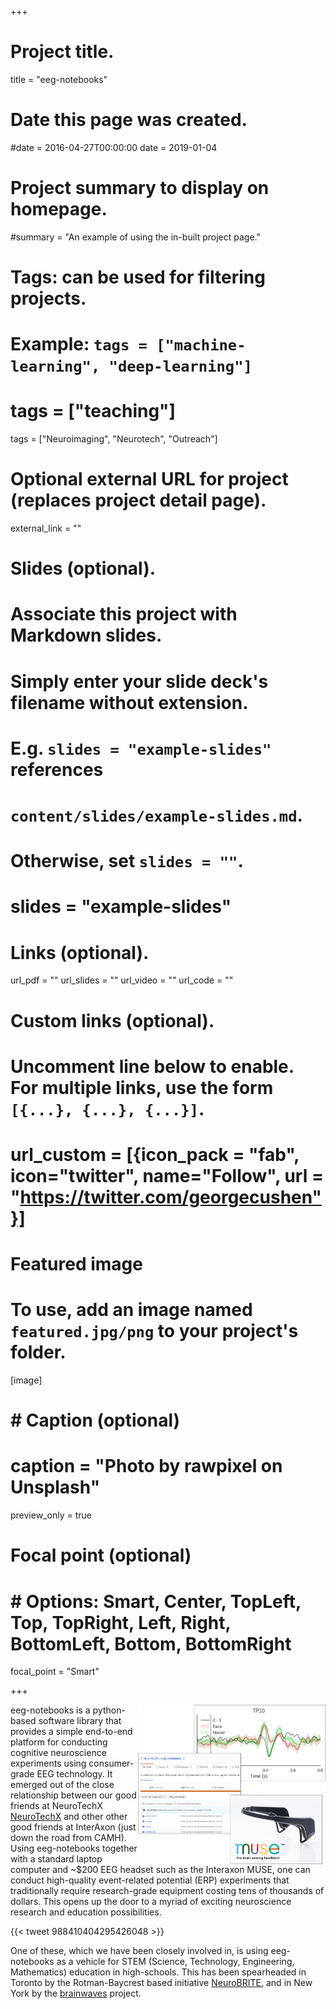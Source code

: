 +++
# Project title.
title = "eeg-notebooks"

# Date this page was created.
#date = 2016-04-27T00:00:00
date = 2019-01-04

# Project summary to display on homepage.
#summary = "An example of using the in-built project page."

# Tags: can be used for filtering projects.
# Example: `tags = ["machine-learning", "deep-learning"]`
# tags = ["teaching"]
tags = ["Neuroimaging", "Neurotech", "Outreach"]

# Optional external URL for project (replaces project detail page).
external_link = ""

# Slides (optional).
#   Associate this project with Markdown slides.
#   Simply enter your slide deck's filename without extension.
#   E.g. `slides = "example-slides"` references 
#   `content/slides/example-slides.md`.
#   Otherwise, set `slides = ""`.
# slides = "example-slides"

# Links (optional).
url_pdf = ""
url_slides = ""
url_video = ""
url_code = ""

# Custom links (optional).
#   Uncomment line below to enable. For multiple links, use the form `[{...}, {...}, {...}]`.
# url_custom = [{icon_pack = "fab", icon="twitter", name="Follow", url = "https://twitter.com/georgecushen"}]

# Featured image
# To use, add an image named `featured.jpg/png` to your project's folder. 
[image]
  #  # Caption (optional)
  #  caption = "Photo by rawpixel on Unsplash"
  preview_only = true
  
  
# Focal point (optional)
#  # Options: Smart, Center, TopLeft, Top, TopRight, Left, Right, BottomLeft, Bottom, BottomRight
  focal_point = "Smart"


+++

<img src="/img/eeg-notebooks_montage.png" align="right" margin="15px 15px 15px 15px" width="300" /> 

eeg-notebooks is a python-based software library that provides a simple end-to-end platform for conducting cognitive neuroscience experiments using consumer-grade EEG technology. It emerged out of the close relationship between our good friends at NeuroTechX [NeuroTechX](https://neurotechx.com/) and other other good friends at InterAxon (just down the road from CAMH). Using eeg-notebooks together with a standard laptop computer and ~$200 EEG headset such as the Interaxon MUSE, one can conduct high-quality event-related potential (ERP) experiments that traditionally require research-grade equipment costing tens of thousands of dollars.  This opens up the door to a myriad of exciting neuroscience research and education possibilities. 

{{< tweet 988410404295426048 >}}


One of these, which we have been closely involved in, is using eeg-notebooks as a vehicle for STEM (Science, Technology, Engineering, Mathematics) education in high-schools. This has been spearheaded in Toronto by the Rotman-Baycrest based initiative [NeuroBRITE](https://www.baycrest.org/Baycrest-Pages/News-Media/News/Research/next-generation-of-cognitive-neuroscientists), and in New York by the [brainwaves](https://wp.nyu.edu/brainwaves/) project.



